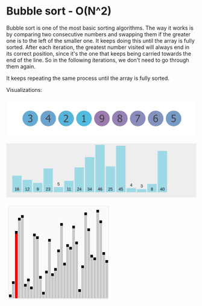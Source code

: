 # Bubble sort - O(N^2)

Bubble sort is one of the most basic sorting algorithms. The way it works is by comparing two consecutive numbers and swapping them if the greater one is to the left of the smaller one. It keeps doing this until the array is fully sorted. After each iteration, the greatest number visited will always end in its correct position, since it's the one that keeps being carried towards the end of the line. So in the following iterations, we don't need to go through them again.

It keeps repeating the same process until the array is fully sorted.

Visualizations:

![alt text](../../../extras/images/bubble-sort.gif)


![alt text](../../../extras/images/bubble-sort-2.gif)


![alt text](../../../extras/images/bubble-sort-3.gif)